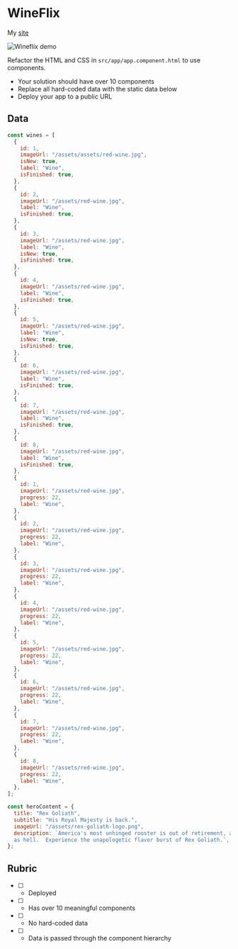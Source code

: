 # WineFlix

My [site](https://fabulous-bavarois-d5b097.netlify.app/)

![Wineflix demo](./wineflix.jpg)

Refactor the HTML and CSS in `src/app/app.component.html` to use components.

- Your solution should have over 10 components
- Replace all hard-coded data with the static data below
- Deploy your app to a public URL

## Data

```js
const wines = [
  {
    id: 1,
    imageUrl: "/assets/assets/red-wine.jpg",
    isNew: true,
    label: "Wine",
    isFinished: true,
  },
  {
    id: 2,
    imageUrl: "/assets/red-wine.jpg",
    label: "Wine",
    isFinished: true,
  },
  {
    id: 3,
    imageUrl: "/assets/red-wine.jpg",
    label: "Wine",
    isNew: true,
    isFinished: true,
  },
  {
    id: 4,
    imageUrl: "/assets/red-wine.jpg",
    label: "Wine",
    isFinished: true,
  },
  {
    id: 5,
    imageUrl: "/assets/red-wine.jpg",
    label: "Wine",
    isNew: true,
    isFinished: true,
  },
  {
    id: 6,
    imageUrl: "/assets/red-wine.jpg",
    label: "Wine",
    isFinished: true,
  },
  {
    id: 7,
    imageUrl: "/assets/red-wine.jpg",
    label: "Wine",
    isFinished: true,
  },
  {
    id: 8,
    imageUrl: "/assets/red-wine.jpg",
    label: "Wine",
    isFinished: true,
  },
  {
    id: 1,
    imageUrl: "/assets/red-wine.jpg",
    progress: 22,
    label: "Wine",
  },
  {
    id: 2,
    imageUrl: "/assets/red-wine.jpg",
    progress: 22,
    label: "Wine",
  },
  {
    id: 3,
    imageUrl: "/assets/red-wine.jpg",
    progress: 22,
    label: "Wine",
  },
  {
    id: 4,
    imageUrl: "/assets/red-wine.jpg",
    progress: 22,
    label: "Wine",
  },
  {
    id: 5,
    imageUrl: "/assets/red-wine.jpg",
    progress: 22,
    label: "Wine",
  },
  {
    id: 6,
    imageUrl: "/assets/red-wine.jpg",
    progress: 22,
    label: "Wine",
  },
  {
    id: 7,
    imageUrl: "/assets/red-wine.jpg",
    progress: 22,
    label: "Wine",
  },
  {
    id: 8,
    imageUrl: "/assets/red-wine.jpg",
    progress: 22,
    label: "Wine",
  },
];
```

```js
const heroContent = {
  title: "Rex Goliath",
  subtitle: "His Royal Majesty is back.",
  imageUrl: "/assets/rex-goliath-logo.png",
  description: `America's most unhinged rooster is out of retirement, and this time? He's mad
  as hell.  Experience the unapologetic flavor burst of Rex Goliath.`,
};
```

## Rubric

- [ ] - Deployed
- [ ] - Has over 10 meaningful components
- [ ] - No hard-coded data
- [ ] - Data is passed through the component hierarchy
